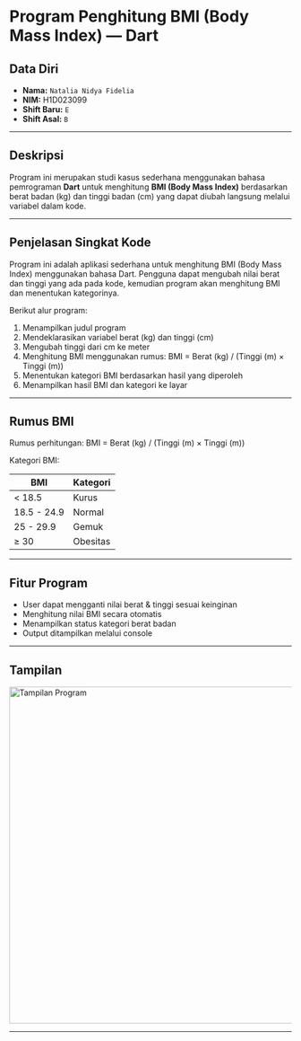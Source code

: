 # Program Penghitung BMI (Body Mass Index) — Dart

## Data Diri
-   **Nama:** `Natalia Nidya Fidelia`
-   **NIM:** H1D023099
-   **Shift Baru:** `E`
-   **Shift Asal:** `B`


---

## Deskripsi
Program ini merupakan studi kasus sederhana menggunakan bahasa pemrograman **Dart** untuk menghitung **BMI (Body Mass Index)** berdasarkan berat badan (kg) dan tinggi badan (cm) yang dapat diubah langsung melalui variabel dalam kode.

---

## Penjelasan Singkat Kode

Program ini adalah aplikasi sederhana untuk menghitung BMI (Body Mass Index) menggunakan bahasa Dart. Pengguna dapat mengubah nilai berat dan tinggi yang ada pada kode, kemudian program akan menghitung BMI dan menentukan kategorinya.

Berikut alur program:

1. Menampilkan judul program
2. Mendeklarasikan variabel berat (kg) dan tinggi (cm)
3. Mengubah tinggi dari cm ke meter
4. Menghitung BMI menggunakan rumus:
   BMI = Berat (kg) / (Tinggi (m) × Tinggi (m))
5. Menentukan kategori BMI berdasarkan hasil yang diperoleh
6. Menampilkan hasil BMI dan kategori ke layar

---

## Rumus BMI

Rumus perhitungan:
BMI = Berat (kg) / (Tinggi (m) × Tinggi (m))

Kategori BMI:

| BMI | Kategori |
|-----|----------|
| < 18.5 | Kurus |
| 18.5 - 24.9 | Normal |
| 25 - 29.9 | Gemuk |
| ≥ 30 | Obesitas |

---

## Fitur Program
- User dapat mengganti nilai berat & tinggi sesuai keinginan
- Menghitung nilai BMI secara otomatis
- Menampilkan status kategori berat badan
- Output ditampilkan melalui console

---

## Tampilan
<img width="600" alt="Tampilan Program" src="https://github.com/user-attachments/assets/647a574a-f9ea-464f-8c28-0b3ed0144887" />

---
